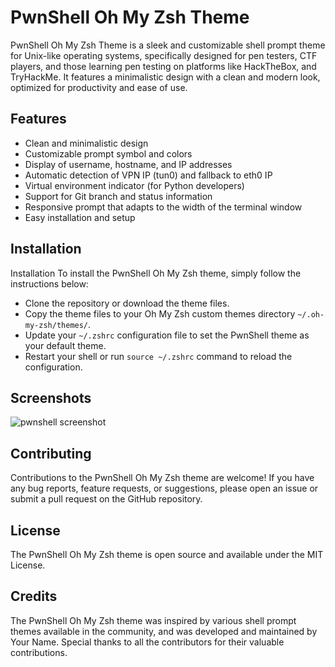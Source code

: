 # PwnShell Oh My Zsh Theme
PwnShell Oh My Zsh Theme is a sleek and customizable shell prompt theme for Unix-like operating systems, specifically designed for pen testers, CTF players, and those learning pen testing on platforms like HackTheBox, and TryHackMe. It features a minimalistic design with a clean and modern look, optimized for productivity and ease of use.

## Features

- Clean and minimalistic design
- Customizable prompt symbol and colors
- Display of username, hostname, and IP addresses
- Automatic detection of VPN IP (tun0) and fallback to eth0 IP
- Virtual environment indicator (for Python developers)
- Support for Git branch and status information
- Responsive prompt that adapts to the width of the terminal window
- Easy installation and setup

## Installation
Installation
To install the PwnShell Oh My Zsh theme, simply follow the instructions below:

- Clone the repository or download the theme files.
- Copy the theme files to your Oh My Zsh custom themes directory `~/.oh-my-zsh/themes/`.
- Update your `~/.zshrc` configuration file to set the PwnShell theme as your default theme.
- Restart your shell or run `source ~/.zshrc` command to reload the configuration.

## Screenshots

![pwnshell screenshot](https://user-images.githubusercontent.com/52609610/233078725-12334e2b-015a-4bd9-889d-50f5dfee2f0a.png)

## Contributing

Contributions to the PwnShell Oh My Zsh theme are welcome! If you have any bug reports, feature requests, or suggestions, please open an issue or submit a pull request on the GitHub repository.

## License
The PwnShell Oh My Zsh theme is open source and available under the MIT License.

## Credits
The PwnShell Oh My Zsh theme was inspired by various shell prompt themes available in the community, and was developed and maintained by Your Name. Special thanks to all the contributors for their valuable contributions.

